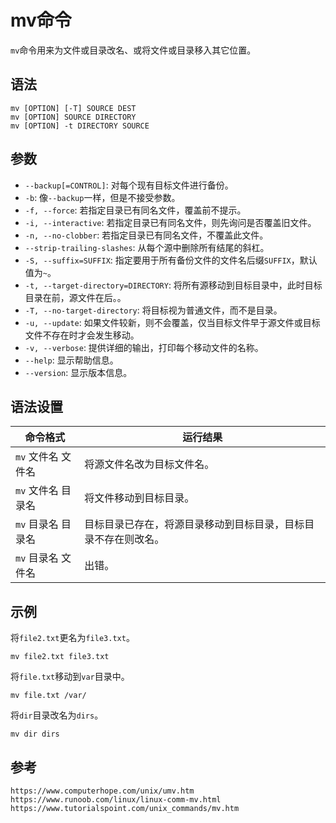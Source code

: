 # mv命令
`mv`命令用来为文件或目录改名、或将文件或目录移入其它位置。

## 语法

```shell
mv [OPTION] [-T] SOURCE DEST
mv [OPTION] SOURCE DIRECTORY
mv [OPTION] -t DIRECTORY SOURCE
```

## 参数
* `--backup[=CONTROL]`: 对每个现有目标文件进行备份。
* `-b`: 像`--backup`一样，但是不接受参数。
* `-f, --force`: 若指定目录已有同名文件，覆盖前不提示。
* `-i, --interactive`: 若指定目录已有同名文件，则先询问是否覆盖旧文件。
* `-n, --no-clobber`: 若指定目录已有同名文件，不覆盖此文件。
* `--strip-trailing-slashes`: 从每个源中删除所有结尾的斜杠。
* `-S, --suffix=SUFFIX`: 指定要用于所有备份文件的文件名后缀`SUFFIX`，默认值为`~`。
* `-t, --target-directory=DIRECTORY`: 将所有源移动到目标目录中，此时目标目录在前，源文件在后。。
* `-T, --no-target-directory`: 将目标视为普通文件，而不是目录。
* `-u, --update`: 如果文件较新，则不会覆盖，仅当目标文件早于源文件或目标文件不存在时才会发生移动。
* `-v, --verbose`: 提供详细的输出，打印每个移动文件的名称。
* `--help`: 显示帮助信息。
* `--version`: 显示版本信息。

## 语法设置


|命令格式 | 运行结果|
|---|---|
|`mv` 文件名 文件名 | 将源文件名改为目标文件名。|
|`mv` 文件名 目录名 | 将文件移动到目标目录。|
|`mv` 目录名 目录名 | 目标目录已存在，将源目录移动到目标目录，目标目录不存在则改名。|
|`mv` 目录名 文件名 | 出错。|

## 示例

将`file2.txt`更名为`file3.txt`。

```shell
mv file2.txt file3.txt
```

将`file.txt`移动到`var`目录中。

```shell
mv file.txt /var/
```

将`dir`目录改名为`dirs`。

```shell
mv dir dirs
```




## 参考

```
https://www.computerhope.com/unix/umv.htm
https://www.runoob.com/linux/linux-comm-mv.html
https://www.tutorialspoint.com/unix_commands/mv.htm
```
